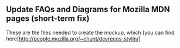 ## Update FAQs and Diagrams for Mozilla MDN pages (short-term fix)

These are the files needed to create the mockup, which [you can find here[http://people.mozilla.org/~ehunt/devrecos-stylin/]

